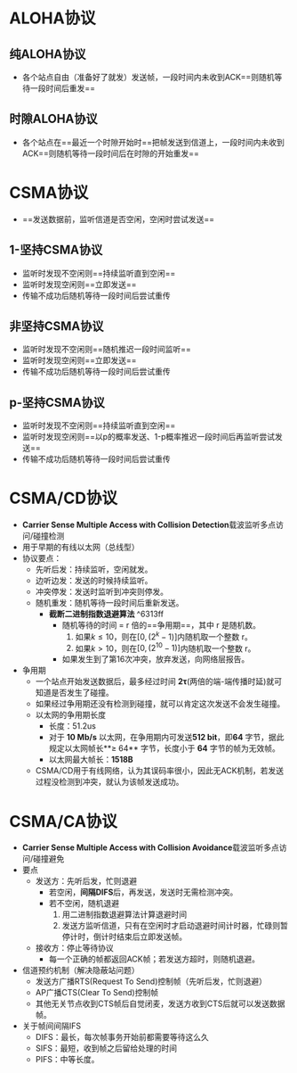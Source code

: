 # ALOHA协议
## 纯ALOHA协议
- 各个站点自由（准备好了就发）发送帧，一段时间内未收到ACK==则随机等待一段时间后重发==
## 时隙ALOHA协议
- 各个站点在==最近一个时隙开始时==把帧发送到信道上，一段时间内未收到ACK==则随机等待一段时间后在时隙的开始重发==
# CSMA协议
- ==发送数据前，监听信道是否空闲，空闲时尝试发送==
## 1-坚持CSMA协议
- 监听时发现不空闲则==持续监听直到空闲==
- 监听时发现空闲则==立即发送==
- 传输不成功后随机等待一段时间后尝试重传
## 非坚持CSMA协议
- 监听时发现不空闲则==随机推迟一段时间监听==
- 监听时发现空闲则==立即发送==
- 传输不成功后随机等待一段时间后尝试重传
## p-坚持CSMA协议
- 监听时发现不空闲则==持续监听直到空闲==
- 监听时发现空闲则==以p的概率发送、1-p概率推迟一段时间后再监听尝试发送==
- 传输不成功后随机等待一段时间后尝试重传
# CSMA/CD协议
- **Carrier Sense Multiple Access with Collision Detection**载波监听多点访问/碰撞检测
- 用于早期的有线以太网（总线型）
- 协议要点：
	- 先听后发：持续监听，空闲就发。
	- 边听边发：发送的时候持续监听。
	- 冲突停发：发送时监听到冲突则停发。
	- 随机重发：随机等待一段时间后重新发送。
		- **截断二进制指数退避算法** ^6313ff
			- 随机等待的时间 = r 倍的==争用期==，其中 r 是随机数。
				1. 如果$k\leq 10$，则在$[0,(2^k-1)]$内随机取一个整数 r。
				2. 如果$k\gt 10$，则在$[0,(2^{10}-1)]$内随机取一个整数 r。
			- 如果发生到了第16次冲突，放弃发送，向网络层报告。
- 争用期
	- 一个站点开始发送数据后，最多经过时间 **2τ**(两倍的端-端传播时延)就可知道是否发生了碰撞。
	- 如果经过争用期还没有检测到碰撞，就可以肯定这次发送不会发生碰撞。
	- 以太网的争用期长度
		- 长度：51.2us
		- 对于 **10 Mb/s** 以太网，在争用期内可发送**512 bit**，即**64** 字节，据此规定以太网帧长**≥ 64** 字节，长度小于 **64** 字节的帧为无效帧。
		- 以太网最大帧长：**1518B**
	- CSMA/CD用于有线网络，认为其误码率很小，因此无ACK机制，若发送过程没检测到冲突，就认为该帧发送成功。
# CSMA/CA协议
- **Carrier Sense Multiple Access with Collision Avoidance**载波监听多点访问/碰撞避免
- 要点
	- 发送方：先听后发，忙则退避
		- 若空闲，**间隔DIFS**后，再发送，发送时无需检测冲突。
		- 若不空闲，随机退避
			1. 用二进制指数退避算法计算退避时间
			2. 发送方监听信道，只有在空闲时才启动退避时间计时器，忙碌则暂停计时，倒计时结束后立即发送帧。
	- 接收方：停止等待协议
		- 每一个正确的帧都返回ACK帧；若发送方超时，则随机退避。
- 信道预约机制（解决隐蔽站问题）
	- 发送方广播RTS(Request To Send)控制帧（先听后发，忙则退避）
	- AP广播CTS(Clear To Send)控制帧
	- 其他无关节点收到CTS帧后自觉闭麦，发送方收到CTS后就可以发送数据帧。
- 关于帧间间隔IFS
	- DIFS：最长，每次帧事务开始前都需要等待这么久
	- SIFS：最短，收到帧之后留给处理的时间
	- PIFS：中等长度。